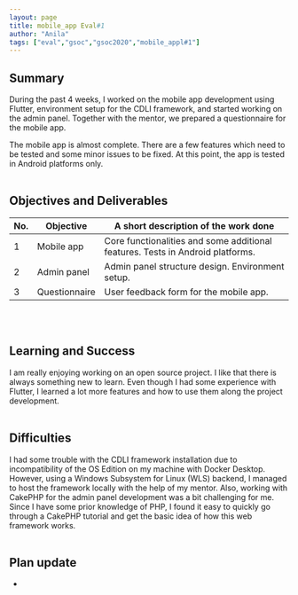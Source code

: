 ```yaml
---
layout: page
title: mobile_app Eval#1
author: "Anila"
tags: ["eval","gsoc","gsoc2020","mobile_appl#1"]
---
```


## Summary
During the past 4 weeks, I worked on the mobile app development using Flutter, environment setup for the CDLI framework, and started working on the admin panel. Together with the mentor, we prepared a questionnaire for the mobile app.<br>

The mobile app is almost complete. There are a few features which need to be tested and some minor issues to be fixed. At this point, the app is tested in Android platforms only.<br><br>

## Objectives and Deliverables
|No.|Objective|A short description of the work done|  
|---	|---	|---	|  
|1   	| Mobile app 	|Core functionalities and some additional features. Tests in Android platforms.   	|  
|2   	| Admin panel 	|Admin panel structure design. Environment setup.   	|  
|3   	| Questionnaire 	|User feedback form for the mobile app.   	|  

<br><br>

## Learning and Success
I am really enjoying working on an open source project. I like that there is always something new to learn. Even though I had some experience with Flutter, I learned a lot more features and how to use them along the project development.<br><br>

## Difficulties
I had some trouble with the CDLI framework installation due to incompatibility of the OS Edition on my machine with Docker Desktop. However, using a Windows Subsystem for Linux (WLS) backend, I managed to host the framework locally with the help of my mentor. Also, working with CakePHP for the admin panel development was a bit challenging for me. Since I have some prior knowledge of PHP, I found it easy to quickly go through a CakePHP tutorial and get the basic idea of how this web framework works.<br><br>

## Plan update
-
